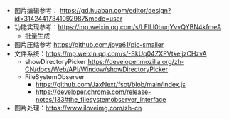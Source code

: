 

- 图片编辑参考： https://gd.huaban.com/editor/design?id=31424417341092987&mode=user
- 功能实现参考：https://mp.weixin.qq.com/s/LFlLl0bugYvvQYBN4kfmeA
  - 批量生成
- 图片压缩参考 https://github.com/joye61/pic-smaller
- 文件系统：https://mp.weixin.qq.com/s/-SkUq04ZXPVtkeijzCHzvA  
  - showDirectoryPicker https://developer.mozilla.org/zh-CN/docs/Web/API/Window/showDirectoryPicker
  - FileSystemObserver 
    - https://github.com/JaxNext/fsot/blob/main/index.js
    - https://developer.chrome.com/release-notes/133#the_filesystemobserver_interface
- 图片处理：https://www.iloveimg.com/zh-cn

